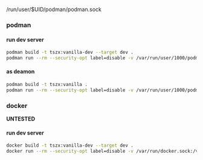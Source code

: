 /run/user/$UID/podman/podman.sock



### podman
#### run dev server
```bash
podman build -t tszx:vanilla-dev --target dev .
podman run --rm --security-opt label=disable -v /var/run/user/1000/podman/podman.sock:/var/run/docker.sock -v .:/workspace --name myapp-dev -td tszx:vanilla-dev

```
#### as deamon
```bash
podman build -t tszx:vanilla .
podman run --rm --security-opt label=disable -v /var/run/user/1000/podman/podman.sock:/var/run/docker.sock --name myapp -dt tszx:vanilla-dev
```

### docker
**UNTESTED**
#### run dev server
```bash
docker build -t tszx:vanilla-dev --target dev .
docker run --rm --security-opt label=disable -v /var/run/docker.sock:/var/run/docker.sock -v .:/workspace --name myapp-dev -td tszx:vanilla-dev

```